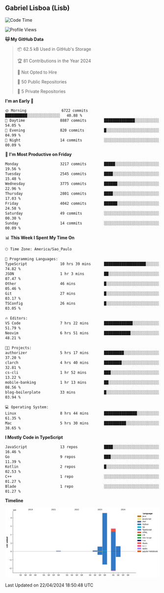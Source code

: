 ## Gabriel Lisboa (Lisb)

<!--START_SECTION:waka-->
![Code Time](http://img.shields.io/badge/Code%20Time-533%20hrs-blue)

![Profile Views](http://img.shields.io/badge/Profile%20Views-1-blue)

**🐱 My GitHub Data** 

> 📦 62.5 kB Used in GitHub's Storage 
 > 
> 🏆 81 Contributions in the Year 2024
 > 
> 🚫 Not Opted to Hire
 > 
> 📜 50 Public Repositories 
 > 
> 🔑 5 Private Repositories 
 > 
**I'm an Early 🐤** 

```text
🌞 Morning                6722 commits        ██████████░░░░░░░░░░░░░░░   40.88 % 
🌆 Daytime                8887 commits        ██████████████░░░░░░░░░░░   54.05 % 
🌃 Evening                820 commits         █░░░░░░░░░░░░░░░░░░░░░░░░   04.99 % 
🌙 Night                  14 commits          ░░░░░░░░░░░░░░░░░░░░░░░░░   00.09 % 
```
📅 **I'm Most Productive on Friday** 

```text
Monday                   3217 commits        █████░░░░░░░░░░░░░░░░░░░░   19.56 % 
Tuesday                  2545 commits        ████░░░░░░░░░░░░░░░░░░░░░   15.48 % 
Wednesday                3775 commits        ██████░░░░░░░░░░░░░░░░░░░   22.96 % 
Thursday                 2801 commits        ████░░░░░░░░░░░░░░░░░░░░░   17.03 % 
Friday                   4042 commits        ██████░░░░░░░░░░░░░░░░░░░   24.58 % 
Saturday                 49 commits          ░░░░░░░░░░░░░░░░░░░░░░░░░   00.30 % 
Sunday                   14 commits          ░░░░░░░░░░░░░░░░░░░░░░░░░   00.09 % 
```


📊 **This Week I Spent My Time On** 

```text
🕑︎ Time Zone: America/Sao_Paulo

💬 Programming Languages: 
TypeScript               10 hrs 39 mins      ███████████████████░░░░░░   74.82 % 
JSON                     1 hr 3 mins         ██░░░░░░░░░░░░░░░░░░░░░░░   07.47 % 
Other                    46 mins             █░░░░░░░░░░░░░░░░░░░░░░░░   05.46 % 
Git                      27 mins             █░░░░░░░░░░░░░░░░░░░░░░░░   03.17 % 
TSConfig                 26 mins             █░░░░░░░░░░░░░░░░░░░░░░░░   03.05 % 

🔥 Editors: 
VS Code                  7 hrs 22 mins       █████████████░░░░░░░░░░░░   51.79 % 
Neovim                   6 hrs 51 mins       ████████████░░░░░░░░░░░░░   48.21 % 

🐱‍💻 Projects: 
authorizer               5 hrs 17 mins       █████████░░░░░░░░░░░░░░░░   37.20 % 
clarch                   4 hrs 40 mins       ████████░░░░░░░░░░░░░░░░░   32.81 % 
cs-cli                   1 hr 52 mins        ███░░░░░░░░░░░░░░░░░░░░░░   13.22 % 
mobile-banking           1 hr 13 mins        ██░░░░░░░░░░░░░░░░░░░░░░░   08.56 % 
blog-boilerplate         33 mins             █░░░░░░░░░░░░░░░░░░░░░░░░   03.94 % 

💻 Operating System: 
Linux                    8 hrs 44 mins       ███████████████░░░░░░░░░░   61.35 % 
Mac                      5 hrs 30 mins       ██████████░░░░░░░░░░░░░░░   38.65 % 
```

**I Mostly Code in TypeScript** 

```text
JavaScript               13 repos            ████░░░░░░░░░░░░░░░░░░░░░   16.46 % 
Go                       9 repos             ███░░░░░░░░░░░░░░░░░░░░░░   11.39 % 
Kotlin                   2 repos             █░░░░░░░░░░░░░░░░░░░░░░░░   02.53 % 
C++                      1 repo              ░░░░░░░░░░░░░░░░░░░░░░░░░   01.27 % 
Blade                    1 repo              ░░░░░░░░░░░░░░░░░░░░░░░░░   01.27 % 
```



**Timeline**

![Lines of Code chart](https://raw.githubusercontent.com/tenlisboa/tenlisboa/main/assets/bar_graph.png)


 Last Updated on 22/04/2024 18:50:48 UTC
<!--END_SECTION:waka-->
